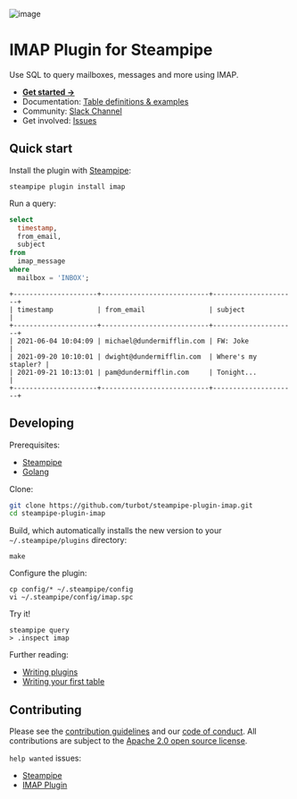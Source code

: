 ![image](https://hub.steampipe.io/images/plugins/turbot/imap-social-graphic.png)

# IMAP Plugin for Steampipe

Use SQL to query mailboxes, messages and more using IMAP.

- **[Get started →](https://hub.steampipe.io/plugins/turbot/imap)**
- Documentation: [Table definitions & examples](https://hub.steampipe.io/plugins/turbot/imap/tables)
- Community: [Slack Channel](https://steampipe.io/community/join)
- Get involved: [Issues](https://github.com/turbot/steampipe-plugin-imap/issues)

## Quick start

Install the plugin with [Steampipe](https://steampipe.io):

```shell
steampipe plugin install imap
```

Run a query:

```sql
select
  timestamp,
  from_email,
  subject
from
  imap_message
where
  mailbox = 'INBOX';
```

```
+---------------------+---------------------------+---------------------+
| timestamp           | from_email                | subject             |
+---------------------+---------------------------+---------------------+
| 2021-06-04 10:04:09 | michael@dundermifflin.com | FW: Joke            |
| 2021-09-20 10:10:01 | dwight@dundermifflin.com  | Where's my stapler? |
| 2021-09-21 10:13:01 | pam@dundermifflin.com     | Tonight...          |
+---------------------+---------------------------+---------------------+
```

## Developing

Prerequisites:

- [Steampipe](https://steampipe.io/downloads)
- [Golang](https://golang.org/doc/install)

Clone:

```sh
git clone https://github.com/turbot/steampipe-plugin-imap.git
cd steampipe-plugin-imap
```

Build, which automatically installs the new version to your `~/.steampipe/plugins` directory:

```
make
```

Configure the plugin:

```
cp config/* ~/.steampipe/config
vi ~/.steampipe/config/imap.spc
```

Try it!

```
steampipe query
> .inspect imap
```

Further reading:

- [Writing plugins](https://steampipe.io/docs/develop/writing-plugins)
- [Writing your first table](https://steampipe.io/docs/develop/writing-your-first-table)

## Contributing

Please see the [contribution guidelines](https://github.com/turbot/steampipe/blob/main/CONTRIBUTING.md) and our [code of conduct](https://github.com/turbot/steampipe/blob/main/CODE_OF_CONDUCT.md). All contributions are subject to the [Apache 2.0 open source license](https://github.com/turbot/steampipe-plugin-imap/blob/main/LICENSE).

`help wanted` issues:

- [Steampipe](https://github.com/turbot/steampipe/labels/help%20wanted)
- [IMAP Plugin](https://github.com/turbot/steampipe-plugin-imap/labels/help%20wanted)
